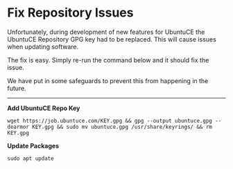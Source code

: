 # Fix Repository Issues

Unfortunately, during development of new features for UbuntuCE the UbuntuCE Repository GPG key had to be replaced. This will cause issues when updating software.

The fix is easy. Simply re-run the command below and it should fix the issue.

We have put in some safeguards to prevent this from happening in the future.

---

**Add UbuntuCE Repo Key**

`wget https://job.ubuntuce.com/KEY.gpg && gpg --output ubuntuce.gpg --dearmor KEY.gpg && sudo mv ubuntuce.gpg /usr/share/keyrings/ && rm KEY.gpg`

**Update Packages**

`sudo apt update`

